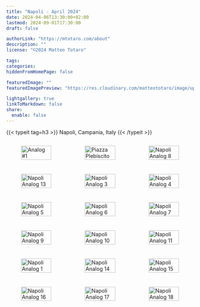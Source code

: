 ```yaml
---
title: "Napoli - April 2024"
date: 2024-04-06T13:30:00+02:00
lastmod: 2024-09-01T17:30:00
draft: false

authorLink: "https://mtotaro.com/about"
description: ""
license: "©2024 Matteo Totaro"

tags:
categories:
hiddenFromHomePage: false

featuredImage: ""
featuredImagePreview: "https://res.cloudinary.com/matteototaro/image/upload/c_scale,w_300/napoli/napoli_analog_13.jpg"

lightgallery: true
linkToMarkdown: false
share:
  enable: false
---
```


<style>
  .photo-grid {
    display: grid;
    grid-template-columns: repeat(3, 1fr);
    gap: 10px;
  }

  .photo-grid img {
    width: 100%;
    height: auto;
    object-fit: cover;
  }

  /* Media query per schermi più piccoli */
  @media (max-width: 768px) {
    .photo-grid {
      grid-template-columns: 1fr;
    }
  }
  @media (min-width: 124px) {
  .photo-grid {
    grid-template-columns: repeat(3, 1fr);
  }
}

</style>

<div class="container-fluid">
    {{< typeit tag=h3 >}} Napoli, Campania, Italy {{< /typeit >}}
    <p></p>
    <div class="photo-grid">
      <!-- 1st Image -->
        <figure>
          <a class="lightgallery" 
              href="https://res.cloudinary.com/matteototaro/image/upload/napoli/napoli_analog_1.jpg"
              title="Analog #1"
              data-thumbnail="https://res.cloudinary.com/matteototaro/image/upload/c_scale,w_300/napoli/napoli_analog_1.jpg"
              data-sub-html="raccontamela">
            <img class="lazyload blur-up"
                src="https://res.cloudinary.com/matteototaro/image/upload/c_scale,w_300/napoli/napoli_analog_1.jpg"
                alt="Analog #1">
          </a>
        </figure>
        <!-- 2nd Image -->
        <figure>
          <a class="lightgallery" 
              href="https://res.cloudinary.com/matteototaro/image/upload/napoli/napoli_analog_2.jpg"
              title="Piazza Plebiscito"
              data-thumbnail="https://res.cloudinary.com/matteototaro/image/upload/c_scale,w_300/napoli/napoli_analog_2.jpg"
              data-sub-html="Piazza Plebiscito">
            <img class="lazyload blur-up"
                src="https://res.cloudinary.com/matteototaro/image/upload/c_scale,w_300/napoli/napoli_analog_2.jpg"
                alt="Piazza Plebiscito">
          </a>
        </figure>
      <!-- 8th Image -->
      <figure>
        <a class="lightgallery" 
            href="https://res.cloudinary.com/matteototaro/image/upload/napoli/napoli_analog_8.jpg"
            title="Napoli Analog 8"
            data-thumbnail="https://res.cloudinary.com/matteototaro/image/upload/c_scale,w_300/napoli/napoli_analog_8.jpg"
            data-sub-html="Napoli Analog 8">
          <img class="lazyload blur-up"
               src="https://res.cloudinary.com/matteototaro/image/upload/c_scale,w_300/napoli/napoli_analog_8.jpg"
               alt="Napoli Analog 8">
        </a>
      </figure>
      <!-- 13th Image -->
      <figure>
        <a class="lightgallery" 
            href="https://res.cloudinary.com/matteototaro/image/upload/napoli/napoli_analog_13.jpg"
            title="Napoli Analog 13"
            data-thumbnail="https://res.cloudinary.com/matteototaro/image/upload/c_scale,w_300/napoli/napoli_analog_13.jpg"
            data-sub-html="Napoli Analog 13">
          <img class="lazyload blur-up"
               src="https://res.cloudinary.com/matteototaro/image/upload/c_scale,w_300/napoli/napoli_analog_13.jpg"
               alt="Napoli Analog 13">
        </a>
      </figure>
        <!-- 3rd Image -->
        <figure>
          <a class="lightgallery" 
              href="https://res.cloudinary.com/matteototaro/image/upload/napoli/napoli_analog_3.jpg"
              title="Napoli Analog 3"
              data-thumbnail="https://res.cloudinary.com/matteototaro/image/upload/c_scale,w_300/napoli/napoli_analog_3.jpg"
              data-sub-html="Napoli Analog 3">
            <img class="lazyload blur-up"
                src="https://res.cloudinary.com/matteototaro/image/upload/c_scale,w_300/napoli/napoli_analog_3.jpg"
                alt="Napoli Analog 3">
          </a>
        </figure>
      <!-- 4th Image -->
      <figure>
        <a class="lightgallery" 
            href="https://res.cloudinary.com/matteototaro/image/upload/napoli/napoli_analog_4.jpg"
            title="Napoli Analog 4"
            data-thumbnail="https://res.cloudinary.com/matteototaro/image/upload/c_scale,w_300/napoli/napoli_analog_4.jpg"
            data-sub-html="Napoli Analog 4">
          <img class="lazyload blur-up"
               src="https://res.cloudinary.com/matteototaro/image/upload/c_scale,w_300/napoli/napoli_analog_4.jpg"
               alt="Napoli Analog 4">
        </a>
      </figure>
      <!-- 5th Image -->
      <figure>
        <a class="lightgallery" 
            href="https://res.cloudinary.com/matteototaro/image/upload/napoli/napoli_analog_5.jpg"
            title="Napoli Analog 5"
            data-thumbnail="https://res.cloudinary.com/matteototaro/image/upload/c_scale,w_300/napoli/napoli_analog_5.jpg"
            data-sub-html="Napoli Analog 5">
          <img class="lazyload blur-up"
               src="https://res.cloudinary.com/matteototaro/image/upload/c_scale,w_300/napoli/napoli_analog_5.jpg"
               alt="Napoli Analog 5">
        </a>
      </figure>
      <!-- 6th Image -->
      <figure>
        <a class="lightgallery" 
            href="https://res.cloudinary.com/matteototaro/image/upload/napoli/napoli_analog_6.jpg"
            title="Napoli Analog 6"
            data-thumbnail="https://res.cloudinary.com/matteototaro/image/upload/c_scale,w_300/napoli/napoli_analog_6.jpg"
            data-sub-html="Napoli Analog 6">
          <img class="lazyload blur-up"
               src="https://res.cloudinary.com/matteototaro/image/upload/c_scale,w_300/napoli/napoli_analog_6.jpg"
               alt="Napoli Analog 6">
        </a>
      </figure>
      <!-- 7th Image -->
      <figure>
        <a class="lightgallery" 
            href="https://res.cloudinary.com/matteototaro/image/upload/napoli/napoli_analog_7.jpg"
            title="Napoli Analog 7"
            data-thumbnail="https://res.cloudinary.com/matteototaro/image/upload/c_scale,w_300/napoli/napoli_analog_7.jpg"
            data-sub-html="Napoli Analog 7">
          <img class="lazyload blur-up"
               src="https://res.cloudinary.com/matteototaro/image/upload/c_scale,w_300/napoli/napoli_analog_7.jpg"
               alt="Napoli Analog 7">
        </a>
      </figure>
      <!-- 9th Image -->
      <figure>
        <a class="lightgallery" 
            href="https://res.cloudinary.com/matteototaro/image/upload/napoli/napoli_analog_9.jpg"
            title="Napoli Analog 9"
            data-thumbnail="https://res.cloudinary.com/matteototaro/image/upload/c_scale,w_300/napoli/napoli_analog_9.jpg"
            data-sub-html="Napoli Analog 9">
          <img class="lazyload blur-up"
               src="https://res.cloudinary.com/matteototaro/image/upload/c_scale,w_300/napoli/napoli_analog_9.jpg"
               alt="Napoli Analog 9">
        </a>
      </figure>
      <!-- 10th Image -->
      <figure>
        <a class="lightgallery" 
            href="https://res.cloudinary.com/matteototaro/image/upload/napoli/napoli_analog_10.jpg"
            title="Napoli Analog 10"
            data-thumbnail="https://res.cloudinary.com/matteototaro/image/upload/c_scale,w_300/napoli/napoli_analog_10.jpg"
            data-sub-html="Napoli Analog 10">
          <img class="lazyload blur-up"
               src="https://res.cloudinary.com/matteototaro/image/upload/c_scale,w_300/napoli/napoli_analog_10.jpg"
               alt="Napoli Analog 10">
        </a>
      </figure>
      <!-- 11th Image -->
      <figure>
        <a class="lightgallery" 
            href="https://res.cloudinary.com/matteototaro/image/upload/napoli/napoli_analog_11.jpg"
            title="Napoli Analog 11"
            data-thumbnail="https://res.cloudinary.com/matteototaro/image/upload/c_scale,w_300/napoli/napoli_analog_11.jpg"
            data-sub-html="Napoli Analog 11">
          <img class="lazyload blur-up"
               src="https://res.cloudinary.com/matteototaro/image/upload/c_scale,w_300/napoli/napoli_analog_11.jpg"
               alt="Napoli Analog 11">
        </a>
      </figure>
      <!-- 12th Image -->
      <figure>
        <a class="lightgallery" 
            href="https://res.cloudinary.com/matteototaro/image/upload/napoli/napoli_analog_12.jpg"
            title="Napoli Analog 12"
            data-thumbnail="https://res.cloudinary.com/matteototaro/image/upload/c_scale,w_300/napoli/napoli_analog_12.jpg"
            data-sub-html="Napoli Analog 12">
          <img class="lazyload blur-up"
               src="https://res.cloudinary.com/matteototaro/image/upload/c_scale,w_300/napoli/napoli_analog_12.jpg"
               alt="Napoli Analog 1">
        </a>
      </figure>
      <!-- 14rd Image -->
      <figure>
        <a class="lightgallery" 
            href="https://res.cloudinary.com/matteototaro/image/upload/napoli/napoli_analog_14.jpg"
            title="Napoli Analog 14"
            data-thumbnail="https://res.cloudinary.com/matteototaro/image/upload/c_scale,w_300/napoli/napoli_analog_14.jpg"
            data-sub-html="Napoli Analog 14">
          <img class="lazyload blur-up"
               src="https://res.cloudinary.com/matteototaro/image/upload/c_scale,w_300/napoli/napoli_analog_14.jpg"
               alt="Napoli Analog 14">
        </a>
      </figure>
      <!-- 15th Image -->
      <figure>
        <a class="lightgallery" 
            href="https://res.cloudinary.com/matteototaro/image/upload/napoli/napoli_analog_15.jpg"
            title="Napoli Analog 15"
            data-thumbnail="https://res.cloudinary.com/matteototaro/image/upload/c_scale,w_300/napoli/napoli_analog_15.jpg"
            data-sub-html="Napoli Analog 15">
          <img class="lazyload blur-up"
               src="https://res.cloudinary.com/matteototaro/image/upload/c_scale,w_300/napoli/napoli_analog_15.jpg"
               alt="Napoli Analog 15">
        </a>
      </figure>      
      <!-- 16th Image -->
      <figure>
        <a class="lightgallery" 
            href="https://res.cloudinary.com/matteototaro/image/upload/napoli/napoli_analog_16.jpg"
            title="Napoli Analog 4"
            data-thumbnail="https://res.cloudinary.com/matteototaro/image/upload/c_scale,w_300/napoli/napoli_analog_16.jpg"
            data-sub-html="Napoli Analog 16">
          <img class="lazyload blur-up"
               src="https://res.cloudinary.com/matteototaro/image/upload/c_scale,w_300/napoli/napoli_analog_16.jpg"
               alt="Napoli Analog 16">
        </a>
      </figure>
      <!-- 17th Image -->
      <figure>
        <a class="lightgallery" 
            href="https://res.cloudinary.com/matteototaro/image/upload/napoli/napoli_analog_17.jpg"
            title="Napoli Analog 17"
            data-thumbnail="https://res.cloudinary.com/matteototaro/image/upload/c_scale,w_300/napoli/napoli_analog_17.jpg"
            data-sub-html="Napoli Analog 17">
          <img class="lazyload blur-up"
               src="https://res.cloudinary.com/matteototaro/image/upload/c_scale,w_300/napoli/napoli_analog_17.jpg"
               alt="Napoli Analog 17">
        </a>
      </figure>
      <!-- 18th Image -->
      <figure>
        <a class="lightgallery" 
            href="https://res.cloudinary.com/matteototaro/image/upload/napoli/napoli_analog_18.jpg"
            title="Napoli Analog 18"
            data-thumbnail="https://res.cloudinary.com/matteototaro/image/upload/c_scale,w_300/napoli/napoli_analog_18.jpg"
            data-sub-html="Napoli Analog 18">
          <img class="lazyload blur-up"
               src="https://res.cloudinary.com/matteototaro/image/upload/c_scale,w_300/napoli/napoli_analog_18.jpg"
               alt="Napoli Analog 18">
        </a>
      </figure>
    </div>
  </div>
</div>
